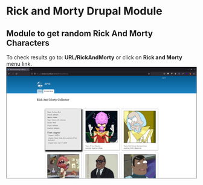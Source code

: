 # Rick and Morty Drupal Module
## Module to get random Rick And Morty Characters

To check results go to: **URL/RickAndMorty** or click on **Rick and Morty** menu link.
![](https://github.com/leonelmoyanoo/RickAndMorty_DrupalModule/blob/master/src/img/Rick%20and%20Morty%20drupal%20module.png?raw=true)
